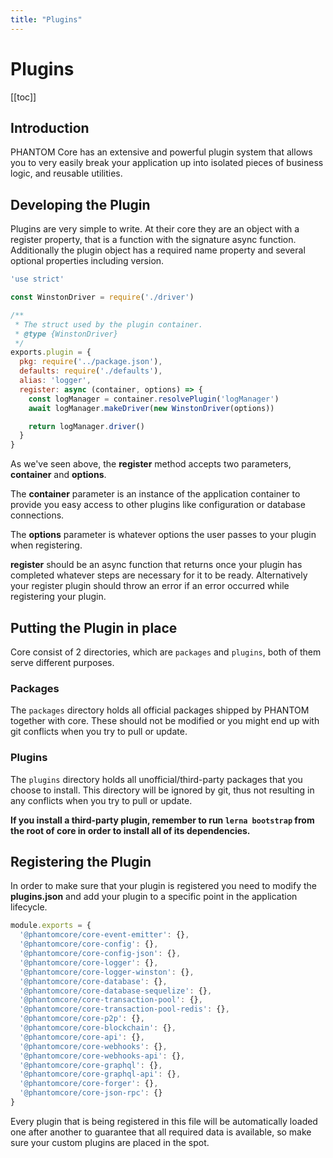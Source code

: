 ```yaml
---
title: "Plugins"
---
```


# Plugins

[[toc]]

## Introduction

PHANTOM Core has an extensive and powerful plugin system that allows you to very easily break your application up into isolated pieces of business logic, and reusable utilities.

## Developing the Plugin

Plugins are very simple to write. At their core they are an object with a register property, that is a function with the signature async function. Additionally the plugin object has a required name property and several optional properties including version.

```js
'use strict'

const WinstonDriver = require('./driver')

/**
 * The struct used by the plugin container.
 * @type {WinstonDriver}
 */
exports.plugin = {
  pkg: require('../package.json'),
  defaults: require('./defaults'),
  alias: 'logger',
  register: async (container, options) => {
    const logManager = container.resolvePlugin('logManager')
    await logManager.makeDriver(new WinstonDriver(options))

    return logManager.driver()
  }
}
```

As we've seen above, the **register** method accepts two parameters, **container** and **options**.

The **container** parameter is an instance of the application container to provide you easy access to other plugins like configuration or database connections.

The **options** parameter is whatever options the user passes to your plugin when registering.

**register** should be an async function that returns once your plugin has completed whatever steps are necessary for it to be ready. Alternatively your register plugin should throw an error if an error occurred while registering your plugin.

## Putting the Plugin in place

Core consist of 2 directories, which are `packages` and `plugins`, both of them serve different purposes.

### Packages

The `packages` directory holds all official packages shipped by PHANTOM together with core. These should not be modified or you might end up with git conflicts when you try to pull or update.

### Plugins

The `plugins` directory holds all unofficial/third-party packages that you choose to install. This directory will be ignored by git, thus not resulting in any conflicts when you try to pull or update.

**If you install a third-party plugin, remember to run `lerna bootstrap` from the root of core in order to install all of its dependencies.**

## Registering the Plugin

In order to make sure that your plugin is registered you need to modify the **plugins.json** and add your plugin to a specific point in the application lifecycle.

```js
module.exports = {
  '@phantomcore/core-event-emitter': {},
  '@phantomcore/core-config': {},
  '@phantomcore/core-config-json': {},
  '@phantomcore/core-logger': {},
  '@phantomcore/core-logger-winston': {},
  '@phantomcore/core-database': {},
  '@phantomcore/core-database-sequelize': {},
  '@phantomcore/core-transaction-pool': {},
  '@phantomcore/core-transaction-pool-redis': {},
  '@phantomcore/core-p2p': {},
  '@phantomcore/core-blockchain': {},
  '@phantomcore/core-api': {},
  '@phantomcore/core-webhooks': {},
  '@phantomcore/core-webhooks-api': {},
  '@phantomcore/core-graphql': {},
  '@phantomcore/core-graphql-api': {},
  '@phantomcore/core-forger': {},
  '@phantomcore/core-json-rpc': {}
}
```

Every plugin that is being registered in this file will be automatically loaded one after another to guarantee that all required data is available, so make sure your custom plugins are placed in the spot.
